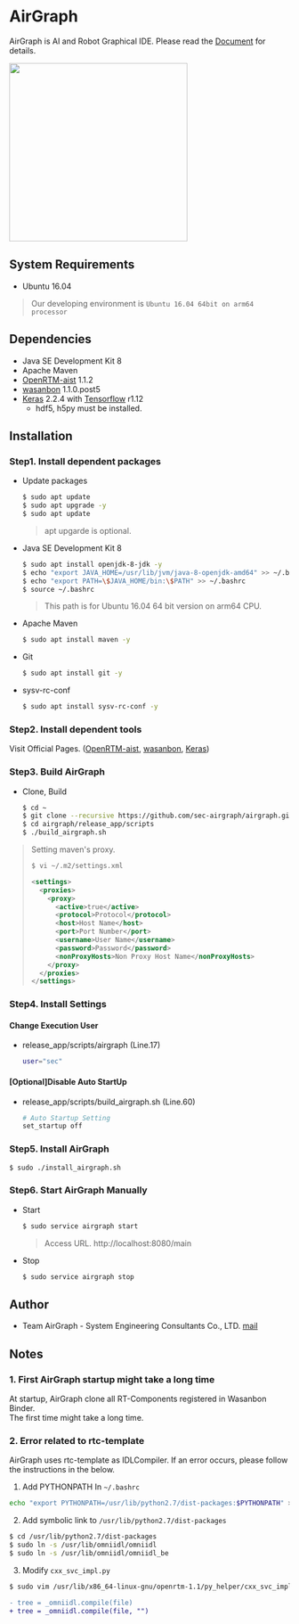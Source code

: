 # AirGraph

AirGraph is AI and Robot Graphical IDE.
Please read the [Document](https://sec-airgraph.github.io/airgraph-doc) for details.

<img src="https://github.com/sec-airgraph/airgraph/blob/master/docs_src/img/airgraph.png" width="320px">

## System Requirements
* Ubuntu 16.04

> Our developing environment is `Ubuntu 16.04 64bit on arm64 processor`

## Dependencies
* Java SE Development Kit 8
* Apache Maven
* [OpenRTM-aist](http://openrtm.org/) 1.1.2
* [wasanbon](http://wasanbon.org/) 1.1.0.post5
* [Keras](https://keras.io/) 2.2.4 with [Tensorflow](https://www.tensorflow.org) r1.12
    - hdf5, h5py must be installed.

## Installation
### Step1. Install dependent packages
* Update packages
    ```bash
    $ sudo apt update
    $ sudo apt upgrade -y
    $ sudo apt update
    ```
    > apt upgarde is optional.

* Java SE Development Kit 8
    ```bash
    $ sudo apt install openjdk-8-jdk -y
    $ echo "export JAVA_HOME=/usr/lib/jvm/java-8-openjdk-amd64" >> ~/.bashrc
    $ echo "export PATH=\$JAVA_HOME/bin:\$PATH" >> ~/.bashrc
    $ source ~/.bashrc
    ```
    > This path is for Ubuntu 16.04 64 bit version on arm64 CPU.

* Apache Maven
    ```bash
    $ sudo apt install maven -y
    ```

* Git
    ```bash
    $ sudo apt install git -y
    ```

* sysv-rc-conf
    ```bash
    $ sudo apt install sysv-rc-conf -y
    ```

### Step2. Install dependent tools
Visit Official Pages. ([OpenRTM-aist](http://openrtm.org/), [wasanbon](http://wasanbon.org/), [Keras](https://keras.io/))

### Step3. Build AirGraph
* Clone, Build
    ```bash
    $ cd ~
    $ git clone --recursive https://github.com/sec-airgraph/airgraph.git
    $ cd airgraph/release_app/scripts
    $ ./build_airgraph.sh
    ```

> Setting maven's proxy.
> ```bash
> $ vi ~/.m2/settings.xml
> ```
> ```xml
> <settings>
>   <proxies>
>     <proxy>
>       <active>true</active>
>       <protocol>Protocol</protocol>
>       <host>Host Name</host>
>       <port>Port Number</port>
>       <username>User Name</username>
>       <password>Password</password>
>       <nonProxyHosts>Non Proxy Host Name</nonProxyHosts>
>     </proxy>
>   </proxies>
> </settings>
> ```

### Step4. Install Settings
#### Change Execution User
* release_app/scripts/airgraph (Line.17)
    ```bash
    user="sec"
    ```

#### [Optional]Disable Auto StartUp
* release_app/scripts/build_airgraph.sh (Line.60)
    ```bash
    # Auto Startup Setting
    set_startup off
    ```

### Step5. Install AirGraph
```bash
$ sudo ./install_airgraph.sh
```

### Step6. Start AirGraph Manually
* Start
    ```bash
    $ sudo service airgraph start
    ```

    > Access URL. 
    > http://localhost:8080/main

* Stop
    ```bash
    $ sudo service airgraph stop
    ```

## Author
- Team AirGraph - System Engineering Consultants Co., LTD.
    [mail](airgraph@sec.co.jp)

## Notes

### 1. First AirGraph startup might take a long time
At startup, AirGraph clone all RT-Components registered in Wasanbon Binder.<br/>
The first time might take a long time.

### 2. Error related to rtc-template
AirGraph uses rtc-template as IDLCompiler.
If an error occurs, please follow the instructions in the below.

1. Add PYTHONPATH In `~/.bashrc`
```bash
echo "export PYTHONPATH=/usr/lib/python2.7/dist-packages:$PYTHONPATH" >> ~/.bashrc
```

2. Add symbolic link to `/usr/lib/python2.7/dist-packages`
```bash
$ cd /usr/lib/python2.7/dist-packages
$ sudo ln -s /usr/lib/omniidl/omniidl
$ sudo ln -s /usr/lib/omniidl/omniidl_be
```

3. Modify `cxx_svc_impl.py`
```bash
$ sudo vim /usr/lib/x86_64-linux-gnu/openrtm-1.1/py_helper/cxx_svc_impl.py
```
```diff
- tree = _omniidl.compile(file)
+ tree = _omniidl.compile(file, "")
```
